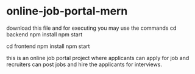 # online-job-portal-mern

download this file
and for executing you may use the commands 
cd backend
npm install
npm start

cd frontend
npm install
npm start

this is an online job portal project where applicants can apply for job and recruiters can post jobs and hire the applicants for interviews.
